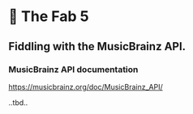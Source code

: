 # 🎵 The Fab 5

## Fiddling with the MusicBrainz API.

### MusicBrainz API documentation

https://musicbrainz.org/doc/MusicBrainz_API/

..tbd..
